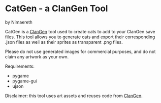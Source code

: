 # CatGen - a ClanGen Tool
by Nimaereth

CatGen is a [ClanGen](https://github.com/Thlumyn/clangen) tool used to create cats to add to your ClanGen save files.
This tool allows you to generate cats and export their corresponding .json files as well as their sprites as transparent .png files.

Please do not use generated images for commercial purposes, and do not claim any artwork as your own.

Requirements:
- pygame
- pygame-gui
- ujson

Disclaimer: this tool uses art assets and reuses code from [ClanGen](https://github.com/Thlumyn/clangen).
